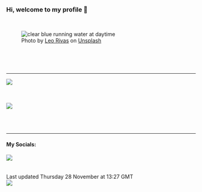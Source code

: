 <h3>Hi, welcome to my profile 👋</h3>

<br />
<figure>
  <img
    src="https://images.unsplash.com/photo-1436968188282-5dc61aae3d81?crop=entropy&cs=tinysrgb&fit=max&fm=jpg&ixid=M3wyNzQ3MDB8MHwxfHJhbmRvbXx8fHx8fHx8fDE3MzI3OTcyMTZ8&ixlib=rb-4.0.3&q=80&w=1080&auto=format"
    alt="clear blue running water at daytime" 
  />
  <figcaption>Photo by <a
    href="https://unsplash.com/@leorivas?utm_source=Profile%20readme&utm_medium=referral">Leo Rivas</a> on <a
    href="https://unsplash.com/?utm_source=Profile%20readme&utm_medium=referral">Unsplash</a></figcaption>
</figure>




  <br /><br /><br />

<hr />
<img
  src="https://github-readme-stats.vercel.app/api?username=shanelucy&show_icons=true&theme=calm"
/>
<br /><br /><br />

<img 
  src="https://github-readme-stats.vercel.app/api/top-langs/?username=shanelucy&theme=calm"
/>
<br /><br /><br /><br />
<hr />
<h4>My Socials:</h4>
<a href="https://uk.linkedin.com/in/shane-lucy-4735b616a">
  <img
    src="https://img.shields.io/badge/linkedin%20-%230077B5.svg?&style=for-the-badge&logo=linkedin&logoColor=white"
  />
</a>
<br /><br /><br />
Last updated Thursday 28 November at 13:27 GMT
<br />
<img
  src="https://github.com/ShaneLucy/ShaneLucy/workflows/README%20build/badge.svg"
/>
